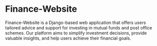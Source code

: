 # Finance-Website
Finance-Website is a Django-based web application that offers users tailored advice and support for investing in mutual funds and post office schemes. Our platform aims to simplify investment decisions, provide valuable insights, and help users achieve their financial goals.
